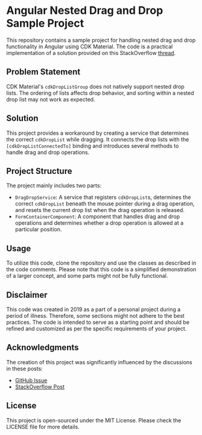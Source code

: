 # Angular Nested Drag and Drop Sample Project

This repository contains a sample project for handling nested drag and drop functionality in Angular using CDK Material. The code is a practical implementation of a solution provided on this StackOverflow [thread](https://stackoverflow.com/questions/67337934/angular-nested-drag-and-drop-cdk-material-cdkdroplistgroup-cdkdroplist-nested/67337935).

## Problem Statement

CDK Material's `cdkDropListGroup` does not natively support nested drop lists. The ordering of lists affects drop behavior, and sorting within a nested drop list may not work as expected.

## Solution

This project provides a workaround by creating a service that determines the correct `cdkDropList` while dragging. It connects the drop lists with the `[cdkDropListConnectedTo]` binding and introduces several methods to handle drag and drop operations.

## Project Structure

The project mainly includes two parts:

- `DragDropService`: A service that registers `cdkDropList`s, determines the correct `cdkDropList` beneath the mouse pointer during a drag operation, and resets the current drop list when the drag operation is released.
- `FormContainerComponent`: A component that handles drag and drop operations and determines whether a drop operation is allowed at a particular position.

## Usage

To utilize this code, clone the repository and use the classes as described in the code comments. Please note that this code is a simplified demonstration of a larger concept, and some parts might not be fully functional.

## Disclaimer

This code was created in 2019 as a part of a personal project during a period of illness. Therefore, some sections might not adhere to the best practices. The code is intended to serve as a starting point and should be refined and customized as per the specific requirements of your project.

## Acknowledgments

The creation of this project was significantly influenced by the discussions in these posts:

- [GitHub Issue](https://github.com/angular/components/issues/14093#issuecomment-462395200)
- [StackOverflow Post](https://stackoverflow.com/a/59758611/4549486)

## License

This project is open-sourced under the MIT License. Please check the LICENSE file for more details.


